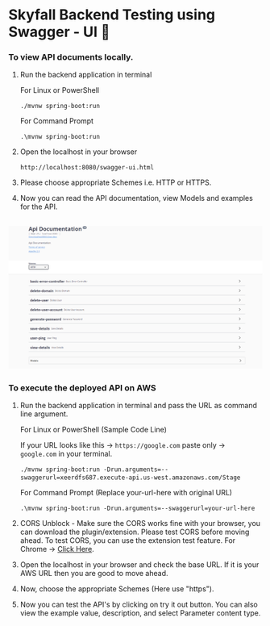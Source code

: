 # Skyfall Backend Testing using Swagger - UI 🔨

### To view API documents locally.
1. Run the backend application in terminal

    For Linux or PowerShell

    ```
    ./mvnw spring-boot:run
    ```

    For Command Prompt

    ```
    .\mvnw spring-boot:run
    ```

2. Open the localhost in your browser

    ```
    http://localhost:8080/swagger-ui.html
    ```

3. Please choose appropriate Schemes i.e. HTTP or HTTPS.

4. Now you can read the API documentation, view Models and examples for the API.

  ![SwaggerImage](SwaggerUI.png)
---

### To execute the deployed API on AWS
1. Run the backend application in terminal and pass the URL as command line argument.

    For Linux or PowerShell (Sample Code Line)

    If your URL looks like this -> `https://google.com` paste only -> `google.com` in your terminal.

    ```
    ./mvnw spring-boot:run -Drun.arguments=--swaggerurl=xeerdfs687.execute-api.us-west.amazonaws.com/Stage
    ```

    For Command Prompt (Replace your-url-here with original URL)

    ```
    .\mvnw spring-boot:run -Drun.arguments=--swaggerurl=your-url-here
    ```

2. CORS Unblock - Make sure the CORS works fine with your browser, you can download the plugin/extension. Please test CORS before moving ahead. To test CORS, you can use the extension test feature. For Chrome -> [Click Here](https://chrome.google.com/webstore/detail/cors-unblock/lfhmikememgdcahcdlaciloancbhjino?hl=en).

3. Open the localhost in your browser and check the base URL. If it is your AWS URL then you are good to move ahead.

4. Now, choose the appropriate Schemes (Here use "https").

5. Now you can test the API's by clicking on try it out button. You can also view the example value, description, and select Parameter content type.
